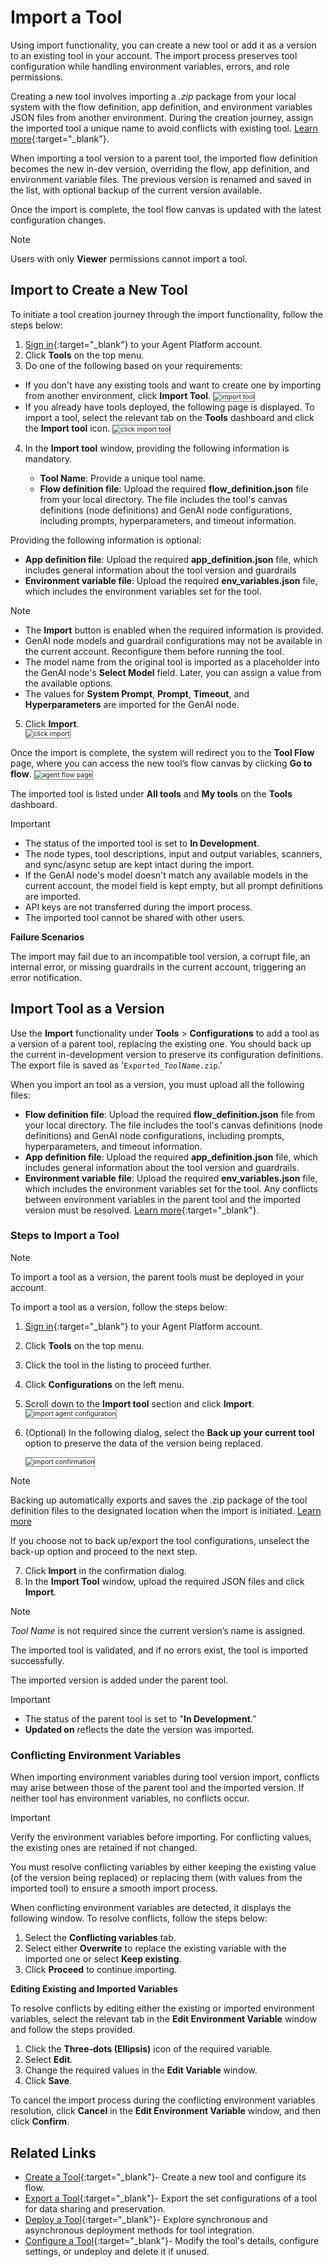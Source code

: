 # Import a Tool 

Using import functionality, you can create a new tool or add it as a version to an existing tool in your account. The import process preserves tool configuration while handling environment variables, errors, and role permissions.

Creating a new tool involves importing a *.zip* package from your local system with the flow definition, app definition, and environment variables JSON files from another environment. During the creation journey, assign the imported tool a unique name to avoid conflicts with existing tool. [Learn more](./import-an-agent.md/#import-to-create-a-new-agent){:target="_blank"}.

When importing a tool version to a parent tool, the imported flow definition becomes the new in-dev version, overriding the flow, app definition, and environment variable files. The previous version is renamed and saved in the list, with optional backup of the current version available.

Once the import is complete, the tool flow canvas is updated with the latest configuration changes.

<div class="admonition note">
<p class="admonition-title">Note</p>
<p>Users with only <b>Viewer</b> permissions cannot import a tool.</p></div>

## Import to Create a New Tool 

To initiate a tool creation journey through the import functionality, follow the steps below:

1. [Sign in](../getting-started/sign-up-sign-in.md){:target="_blank"} to your Agent Platform account.
2. Click **Tools** on the top menu.
3. Do one of the following based on your requirements:

<ul><li>If you don't have any existing tools and want to create one by importing from another environment, click <b>Import Tool</b>.
<img src="../images/agent_platform/tools_landing.png" alt="import tool" title="import tool" style="border: 1px solid gray; zoom:75%;"></li>
<li>If you already have tools deployed, the following page is displayed. To import a tool, select the relevant tab on the <b>Tools</b> dashboard and click the <b>Import tool</b> icon.
<img src="../images/agent_platform/import_tool.png" alt="click import tool" title="click import tool" style="border: 1px solid gray; zoom:75%;"></li></ul>

<ol start="4"><li>In the <b>Import tool</b> window, providing the following information is mandatory.</li>
<ul><li><b>Tool Name</b>: Provide a unique tool name.</li>
<li><b>Flow definition file</b>: Upload the required <b>flow_definition.json</b> file from your local directory. The file includes the tool's canvas definitions (node definitions) and GenAI node configurations, including prompts, hyperparameters, and timeout information.</li></ul></ol>

Providing the following information is optional:

* **App definition file**: Upload the required **app_definition.json** file, which includes general information about the tool version and guardrails
* **Environment variable file**: Upload the required **env_variables.json** file, which includes the environment variables set for the tool. 

<div class="admonition note">
<p class="admonition-title">Note</p>
<p><ul><li>The <b>Import</b> button is enabled when the required information is provided.</li>
<li>GenAI node models and guardrail configurations may not be available in the current account. Reconfigure them before running the tool.</li>
<li>The model name from the original tool is imported as a placeholder into the GenAI node's <b>Select Model</b> field. Later, you can assign a value from the available options.</li>
<li>The values for <b>System Prompt</b>, <b>Prompt</b>, <b>Timeout</b>, and <b>Hyperparameters</b> are imported for the GenAI node.</li></ul></p></div>

<ol start="5"><li>Click <b>Import</b>.</li>
<img src="../images/agent_platform/click-import-new.png" alt="click import" title="click import" style="border: 1px solid gray; zoom:75%;"></ol>

Once the import is complete, the system will redirect you to the **Tool Flow** page, where you can access the new tool’s flow canvas by clicking **Go to flow**.
<img src="../images/agent_platform/tool_flow.png" alt="agent flow page" title="agent flow page" style="border: 1px solid gray; zoom:75%;">

The imported tool is listed under **All tools** and **My tools** on the **Tools** dashboard.


<div class="admonition warning">
<p class="admonition-title">Important</p>
<p><ul><li>The status of the imported tool is set to <b>In Development</b>.</li>
<li>The node types, tool descriptions, input and output variables, scanners, and sync/async setup are kept intact during the import.</li>
<li>If the GenAI node's model doesn't match any available models in the current account, the model field is kept empty, but all prompt definitions are imported.</li>
<li>API keys are not transferred during the import process.</li>
<li>The imported tool cannot be shared with other users.</li></p></div>

**Failure Scenarios**

The import may fail due to an incompatible tool version, a corrupt file, an internal error, or missing guardrails in the current account, triggering an error notification.

## Import Tool as a Version

Use the **Import** functionality under **Tools** > **Configurations** to add a tool as a version of a parent tool, replacing the existing one. You should back up the current in-development version to preserve its configuration definitions. The export file is saved as '<code>Exported_<i>ToolName</i>.zip</code>.’

When you import an tool as a version, you must upload all the following files:

* **Flow definition file**: Upload the required **flow_definition.json** file from your local directory. The file includes the tool's canvas definitions (node definitions) and GenAI node configurations, including prompts, hyperparameters, and timeout information.
* **App definition file**: Upload the required **app_definition.json** file, which includes general information about the tool version and guardrails.
* **Environment variable file**: Upload the required **env_variables.json** file, which includes the environment variables set for the tool. Any conflicts between environment variables in the parent tool and the imported version must be resolved. [Learn more](../tools/configure-a-tool.md/#manage-environment-variables){:target="_blank"}.

### Steps to Import a Tool

<div class="admonition note">
<p class="admonition-title">Note</p>
<p>To import a tool as a version, the parent tools must be deployed in your account.</p></div>

To import a tool as a version, follow the steps below:

1. [Sign in](../getting-started/sign-up-sign-in.md/#sign-in-to-gale){:target="_blank"} to your Agent Platform account.
2. Click **Tools** on the top menu.
3. Click the tool in the listing to proceed further.
4. Click **Configurations** on the left menu.
5. Scroll down to the **Import tool** section and click **Import**.
    <img src="../images/agent_platform/import_tool_config.png" alt="import agent configuration" title="import agent configuration" style="border: 1px solid gray; zoom:75%;">

6. (Optional) In the following dialog, select the **Back up your current tool** option to preserve the data of the version being replaced.

    <img src="../images/agent_platform/backup_tool.png" alt="import confirmation" title="import confirmation" style="border: 1px solid gray; zoom:75%;">

<div class="admonition note">
<p class="admonition-title">Note</p>
<p>Backing up automatically exports and saves the .zip package of the tool definition files to the designated location when the import is initiated. <a href="https://docs.kore.ai/agent-platform/tools/export-a-tool/" target="_blank">Learn more</a></p></div>

If you choose not to back up/export the tool configurations, unselect the back-up option and proceed to the next step.

<ol start="7"><li>Click <b>Import</b> in the confirmation dialog.</li>
<li>In the <b>Import Tool</b> window, upload the required JSON files and click <b>Import</b>.</li></ol>

<div class="admonition note">
<p class="admonition-title">Note</p>
<p><i>Tool Name</i> is not required since the current version’s name is assigned.</p></div>

The imported tool is validated, and if no errors exist, the tool is imported successfully.

The imported version is added under the parent tool.

<div class="admonition warning">
<p class="admonition-title">Important</p>
<p><ul><li>The status of the parent tool is set to "<b>In Development</b>.”</li>
<li><b>Updated on</b> reflects the date the version was imported.</li></ul></p></div>

### Conflicting Environment Variables

When importing environment variables during tool version import, conflicts may arise between those of the parent tool and the imported version. If neither tool has environment variables, no conflicts occur.

<div class="admonition warning">
<p class="admonition-title">Important</p>
<p>Verify the environment variables before importing. For conflicting values, the existing ones are retained if not changed.</p></div>

You must resolve conflicting variables by either keeping the existing value (of the version being replaced) or replacing them (with values from the imported tool) to ensure a smooth import process.

When conflicting environment variables are detected, it displays the following window. To resolve conflicts, follow the steps below:

1. Select the **Conflicting variables** tab.
2. Select either **Overwrite** to replace the existing variable with the imported one or select **Keep existing**.
3. Click **Proceed** to continue importing.

**Editing Existing and Imported Variables**

To resolve conflicts by editing either the existing or imported environment variables, select the relevant tab in the **Edit Environment Variable** window and follow the steps provided.

1. Click the **Three-dots (Ellipsis)** icon of the required variable.
2. Select **Edit**.
3. Change the required values in the **Edit Variable** window.
4. Click **Save**.


To cancel the import process during the conflicting environment variables resolution, click **Cancel** in the **Edit Environment Variable** window, and then click **Confirm**.

## Related Links

* [Create a Tool](../tools/create-a-new-tool.md){:target="_blank"}- Create a new tool and configure its flow.
* [Export a Tool](../tools/export-a-tool.md){:target="_blank"}- Export the set configurations of a tool for data sharing and preservation.
* [Deploy a Tool](../tools/deploy-a-tool.md){:target="_blank"}- Explore synchronous and asynchronous deployment methods for tool integration.
* [Configure a Tool](../tools/configure-a-tool.md){:target="_blank"}- Modify the tool's details, configure settings, or undeploy and delete it if unused.